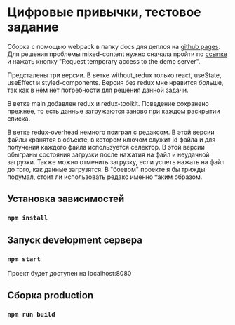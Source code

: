 # Цифровые привычки, тестовое задание

Сборка с помощью webpack в папку docs для деплоя на [github pages](https://thereodorex.github.io/digital-habits-entrance-test/). Для решения проблемы mixed-content нужно сначала пройти по [ссылке](https://cors-anywhere.herokuapp.com/corsdemo) и нажать кнопку "Request temporary access to the demo server".

Предсталены три версии. В ветке without_redux только react, useState, useEffect и styled-components. Версия без redux мне нравится больше, так как в нём нет потребности для решения данной задачи.

В ветке main добавлен redux и redux-toolkit. Поведение сохранено прежнее, то есть данные загружаются заново при каждом раскрытии списка.

В ветке redux-overhead немного поиграл с редаксом. В этой версии файлы хранятся в объекте, в котором ключом служит id файла и для получения каждого файла используется селектор. В этой версии обыграны состояния загрузки после нажатия на файл и неудачной загрузки. Также можно отменить загрузку, если успеть нажать на файл до того, как данные загрузятся. В "боевом" проекте я бы трижды подумал, стоит ли использовать редакс именно таким образом.

## Установка зависимостей

### `npm install`

## Запуск development сервера

### `npm start`

Проект будет доступен на localhost:8080

## Сборка production

### `npm run build`

